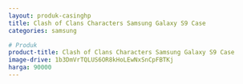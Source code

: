 ```yaml
---
layout: produk-casinghp
title: Clash of Clans Characters Samsung Galaxy S9 Case
categories: samsung

# Produk
product-title: Clash of Clans Characters Samsung Galaxy S9 Case
image-drive: 1b3DmVrTQLUS6OR8kHoLEwNxSnCpFBTKj
harga: 90000
---
```

